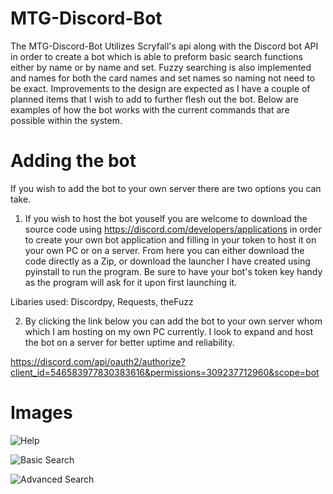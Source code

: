 # MTG-Discord-Bot

The MTG-Discord-Bot Utilizes Scryfall's api along with the Discord bot API in order to create a bot which is able to preform basic search functions either by name or by name and set. Fuzzy searching is also implemented and names for both the card names and set names so naming not need to be exact. Improvements to the design are expected as I have a couple of planned items that I wish to add to further flesh out the bot. Below are examples of how the bot works with the current commands that are possible within the system.

# Adding the bot
If you wish to add the bot to your own server there are two options you can take.

1. If you wish to host the bot youself you are welcome to download the source code using https://discord.com/developers/applications in order to create your own bot application and filling in your token to host it on your own PC or on a server. From here you can either download the code directly as a Zip, or download the launcher I have created using pyinstall to run the program. Be sure to have your bot's token key handy as the program will ask for it upon first launching it.

Libaries used:
Discordpy,
Requests,
theFuzz


2. By clicking the link below you can add the bot to your own server whom which I am hosting on my own PC currently. I look to expand and host the bot on a server for better uptime and reliability.

https://discord.com/api/oauth2/authorize?client_id=546583977830383616&permissions=309237712960&scope=bot


# Images

![Help](https://user-images.githubusercontent.com/90666201/167347152-01d345b7-2018-4ac5-bf5f-4f87ca37b68f.png)

![Basic Search](https://user-images.githubusercontent.com/90666201/167347157-93b05f81-e38f-4e18-842b-189c2100e145.png)

![Advanced Search](https://user-images.githubusercontent.com/90666201/167347165-1d4f54eb-ff15-46c4-a1f7-bb165931ab27.png)



